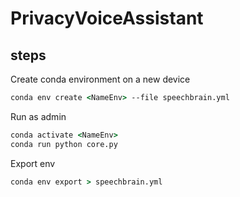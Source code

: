 # PrivacyVoiceAssistant

## steps

Create conda environment on a new device
```cmd
conda env create <NameEnv> --file speechbrain.yml
```

Run as admin
```cmd
conda activate <NameEnv>
conda run python core.py
``` 

Export env
```cmd
conda env export > speechbrain.yml 
```
